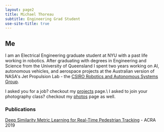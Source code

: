 ```yaml
---
layout: page2
title: Michael Thoreau
subtitle: Engineering Grad Student
use-site-title: true
---
```


## Me

I am an Electrical Engineering graduate student at NYU with a past life working in robotics. After graduating with degrees in Engineering and Science from the University of Queensland I spent two years working on AI, autonomous vehicles, and aerospace projects at the Australian version of NASA's Jet Propulsion Lab - the [CSIRO Robotics and Autonomous Systems Group](https://research.csiro.au/robotics/).

I asked you for a job? checkout my [projects](projects) page.\\
I asked to join your photography class? checkout my [photos](photos) page as well.

### Publications

[Deep Similarity Metric Learning for Real-Time Pedestrian Tracking](https://arxiv.org/pdf/1806.07592.pdf) - ACRA 2019


